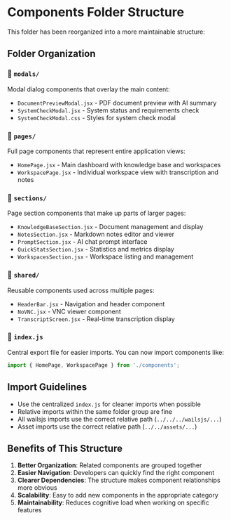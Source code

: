 # Components Folder Structure

This folder has been reorganized into a more maintainable structure:

## Folder Organization

### 📁 `modals/`
Modal dialog components that overlay the main content:
- `DocumentPreviewModal.jsx` - PDF document preview with AI summary
- `SystemCheckModal.jsx` - System status and requirements check
- `SystemCheckModal.css` - Styles for system check modal

### 📁 `pages/`
Full page components that represent entire application views:
- `HomePage.jsx` - Main dashboard with knowledge base and workspaces
- `WorkspacePage.jsx` - Individual workspace view with transcription and notes

### 📁 `sections/`
Page section components that make up parts of larger pages:
- `KnowledgeBaseSection.jsx` - Document management and display
- `NotesSection.jsx` - Markdown notes editor and viewer
- `PromptSection.jsx` - AI chat prompt interface
- `QuickStatsSection.jsx` - Statistics and metrics display
- `WorkspacesSection.jsx` - Workspace listing and management

### 📁 `shared/`
Reusable components used across multiple pages:
- `HeaderBar.jsx` - Navigation and header component
- `NoVNC.jsx` - VNC viewer component
- `TranscriptScreen.jsx` - Real-time transcription display

### 📄 `index.js`
Central export file for easier imports. You can now import components like:
```jsx
import { HomePage, WorkspacePage } from './components';
```

## Import Guidelines

- Use the centralized `index.js` for cleaner imports when possible
- Relative imports within the same folder group are fine
- All wailsjs imports use the correct relative path (`../../../wailsjs/...`)
- Asset imports use the correct relative path (`../../assets/...`)

## Benefits of This Structure

1. **Better Organization**: Related components are grouped together
2. **Easier Navigation**: Developers can quickly find the right component
3. **Clearer Dependencies**: The structure makes component relationships more obvious
4. **Scalability**: Easy to add new components in the appropriate category
5. **Maintainability**: Reduces cognitive load when working on specific features
